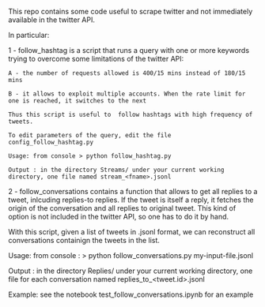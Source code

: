 
This repo contains some code useful to scrape twitter and not immediately available in the twitter API.

In particular:

1 - follow_hashtag is a script that runs a query with one or more keywords trying to overcome some limitations of the twitter API:

	A - the number of requests allowed is 400/15 mins instead of 180/15 mins

	B - it allows to exploit multiple accounts. When the rate limit for one is reached, it switches to the next

	Thus this script is useful to  follow hashtags with high frequency of tweets.

	To edit parameters of the query, edit the file config_follow_hashtag.py

	Usage: from console > python follow_hashtag.py

	Output : in the directory Streams/ under your current working directory, one file named stream_<fname>.jsonl



2 - follow_conversations contains a function that allows to get all replies to a tweet, inlcuding replies-to replies. If the tweet is itself a reply, it fetches the origin of the conversation and all replies to original tweet. This kind of option is not included in the twitter API, so one has to do it by hand. 

With this script, given a list of tweets in .jsonl format, we can reconstruct all conversations containign the tweets in the list.


Usage:  from console :  > python follow_conversations.py my-input-file.jsonl

Output : in the directory Replies/ under your current working directory, one file for each conversation named replies_to_<tweet.id>.jsonl

Example: see the notebook test_follow_conversations.ipynb for an example
